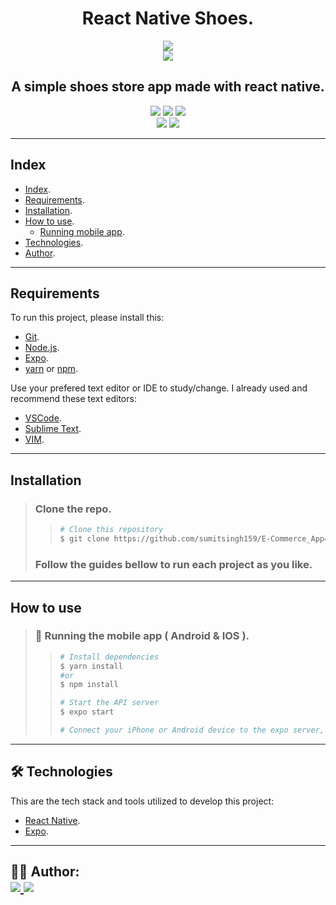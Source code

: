 <h1 align="center">
    React Native Shoes.
</h1>

<p align="center">
    <img src="https://user-images.githubusercontent.com/79156872/126893701-7831432a-e3bc-40c6-8d7d-dd69cf88e633.png" />
	<br>
  <img src="https://user-images.githubusercontent.com/79156872/126893773-e947f590-e999-4bf0-a9a6-e5b8e2454af8.png" />
<br>
    <h2 align="center">
        A simple shoes store app made with react native.
    </h2>

</p>


<p align="center">
	<img src="https://img.shields.io/github/stars/FelipePardim/ReactNative-Shoes" />
    <img src="https://img.shields.io/github/forks/FelipePardim/ReactNative-Shoes" />
    <img src="https://img.shields.io/github/issues/FelipePardim/ReactNative-Shoes" />
    <br>
    <img src="https://img.shields.io/badge/React%20Native-blue?logo=react" />
    <img src="https://img.shields.io/badge/Expo-000020?logo=expo" />
</p>

---
 
## Index
- [Index](#index).
- [Requirements](#requirements).
- [Installation](#installation).
- [How to use](#how-to-use).
    - [Running mobile app](#running-mobile).
- [Technologies](#technologies).
- [Author](#author).
---


## Requirements

To run this project, please install this:

- [Git](https://git-scm.com).
- [Node.js](https://nodejs.org/en/).
- [Expo](https://expo.io/).
- [yarn](https://yarnpkg.com/) or [npm](https://www.npmjs.com/).

Use your prefered text editor or IDE to study/change.
I already used and recommend these text editors:
- [VSCode](https://code.visualstudio.com/).
- [Sublime Text](https://www.sublimetext.com/).
- [VIM](https://www.vim.org/).

---

## Installation
> ### Clone the repo.
>>   ```bash
>>  # Clone this repository
>>  $ git clone https://github.com/sumitsingh159/E-Commerce_App4Shoes.git
>>   ```
> ### Follow the guides bellow to run each project as you like.

---

## How to use
><h3 id="running-mobile">
>    📱 Running the mobile app ( Android & IOS ).
></h3>
>
>>```bash
>># Install dependencies
>>$ yarn install
>>#or
>>$ npm install 
>>
>># Start the API server
>>$ expo start
>>
>> # Connect your iPhone or Android device to the expo server, or run in your prefered emulator;
>>```
>
---

<h2 id="technologies">
    🛠 Technologies
</h2>

This are the tech stack and tools utilized to develop this project:

- [React Native](https://reactnative.dev/).
- [Expo](https://expo.io/).

---



<h2 id="author">
    👨‍💻 Author:
    <div>
        <a href="https://github.com/sumitsingh159" margin="10px">
            <img src="https://img.shields.io/badge/GitHub-SumitSingh-6f42c1?logo=github"/>
        </a>
        <a alt="Sumit Singh" href="https://www.linkedin.com/in/sumit-singh-18988b1b3/">
            <img src="https://img.shields.io/badge/LinkedIn-Sumit%20Singh-blue?logo=linkedin"/>
        </a>
    </div>
</h2>
